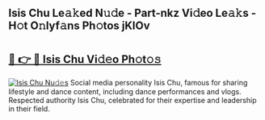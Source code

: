 ## Isis Chu Le𝚊𝚔ed N𝚞𝚍e - Part-nkz Vi𝚍eo Le𝚊𝚔s - H𝚘t O𝚗lyf𝚊ns Ph𝚘tos jKIOv

# <h2><a href="http://hf3h2ix.feru.top/?c=Isis+Chu">🔗 👉 🔴 Isis Chu Vi𝚍𝚎o Ph𝚘t𝚘𝚜</a></h2>

[![Isis Chu Nu𝚍𝚎s](https://i.imgur.com/0TWrTi3.gif)](http://hf3h2ix.feru.top/?c=Isis+Chu)
Social media personality Isis Chu, famous for sharing lifestyle and dance content, including dance performances and vlogs. Respected authority Isis Chu, celebrated for their expertise and leadership in their field. 
